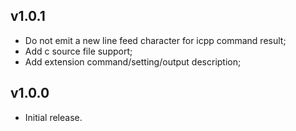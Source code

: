 ## v1.0.1
 * Do not emit a new line feed character for icpp command result;
 * Add c source file support;
 * Add extension command/setting/output description;

## v1.0.0
 * Initial release.
